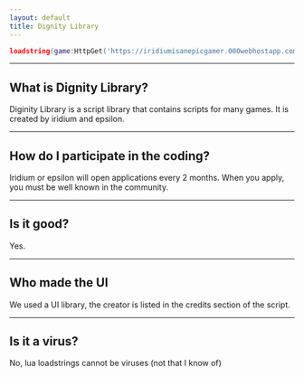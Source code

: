 ```yaml
---
layout: default
title: Dignity Library
---
```

```lua
loadstring(game:HttpGet('https://iridiumisanepicgamer.000webhostapp.com/scripts/dignitylibrary.lua'))();
```

* * *

## What is Dignity Library?
Diginity Library is a script library that contains scripts for many games.
It is created by iridium and epsilon.

* * *

## How do I participate in the coding?
Iridium or epsilon will open applications every 2 months. When you apply, you must be well known in the community.

* * *

## Is it good?
Yes.

* * *

## Who made the UI
We used a UI library, the creator is listed in the credits section of the script.

* * *

## Is it a virus?
No, lua loadstrings cannot be viruses (not that I know of)
